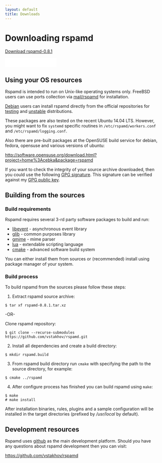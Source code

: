 ```yaml
---
layout: default
title: Downloads
---
```


# Downloading rspamd

<p><a class="btn btn-primary btn-lg" href="/downloads/rspamd-0.8.1.tar.xz">Download rspamd-0.8.1</a></p>
<p><iframe src="//rspamd.com/github-btn.html?user=vstakhov&repo=rspamd&type=watch&count=true&size=large"
  allowtransparency="true" frameborder="0" scrolling="0" width="170" height="30"></iframe></p>


## Using your OS resources

Rspamd is intended to run on Unix-like operating systems only. FreeBSD users can use ports
collection via [mail/rspamd](http://www.freshports.org/mail/rspamd) for installation.

[Debian](http://www.debian.org) users can install rspamd directly from the official repositories for
[testing](https://packages.debian.org/source/testing/rspamd) and [unstable](https://packages.debian.org/source/unstable/rspamd) distributions.

These packages are also tested on the recent Ubuntu 14.04 LTS. However, you might want to fix `systemd` specific routines 
in `/etc/rspamd/workers.conf` and `/etc/rspamd/logging.conf`.

Also there are pre-built packages at the OpenSUSE build service for debian, fedora, opensuse and
various versions of ubuntu:

<http://software.opensuse.org/download.html?project=home%3Acebka&package=rspamd>

If you want to check the integrity of your source archive downloaded, then you could use the following [GPG signature](/downloads/rspamd-0.8.1.tar.xz.asc).
This signature can be verified against my [GPG public key](https://rspamd.com/vsevolod.pubkey). 


## Building from the sources

### Build requirements

Rspamd requires several 3-rd party software packages to build and run:

* [libevent](http://libevent.org) - asynchronous event library
* [glib](http://gnome.org) - common purposes library
* [gmime](http://spruce.sourceforge.net/gmime/) - mime parser
* [lua](http://lua.org) - extendable scripting language
* [cmake](http://cmake.org) - advanced software build system 

You can either install them from sources or (recommended) install using package manager of your system.

### Build process

To build rspamd from the sources please follow these steps:

1. Extract rspamd source archive:

~~~
$ tar xf rspamd-0.8.1.tar.xz
~~~

-OR-

Clone rspamd repository:

~~~
$ git clone --recurse-submodules https://github.com/vstakhov/rspamd.git
~~~

2. Install all dependencies and create a build directory:

~~~
$ mkdir rspamd.build
~~~

3. From rspamd build directory run `cmake` with specifying the path to the source
directory, for example:

~~~
$ cmake ../rspamd
~~~

4. After configure process has finished you can build rspamd using `make`:

~~~
$ make
# make install
~~~

After installation binaries, rules, plugins and a sample configuration will be
installed in the target directories (prefixed by */usr/local* by default).

## Development resources

Rspamd uses [github](https://github.com) as the main development platform. Should you have any questions
about rspamd development then you can visit:

<https://github.com/vstakhov/rspamd>
